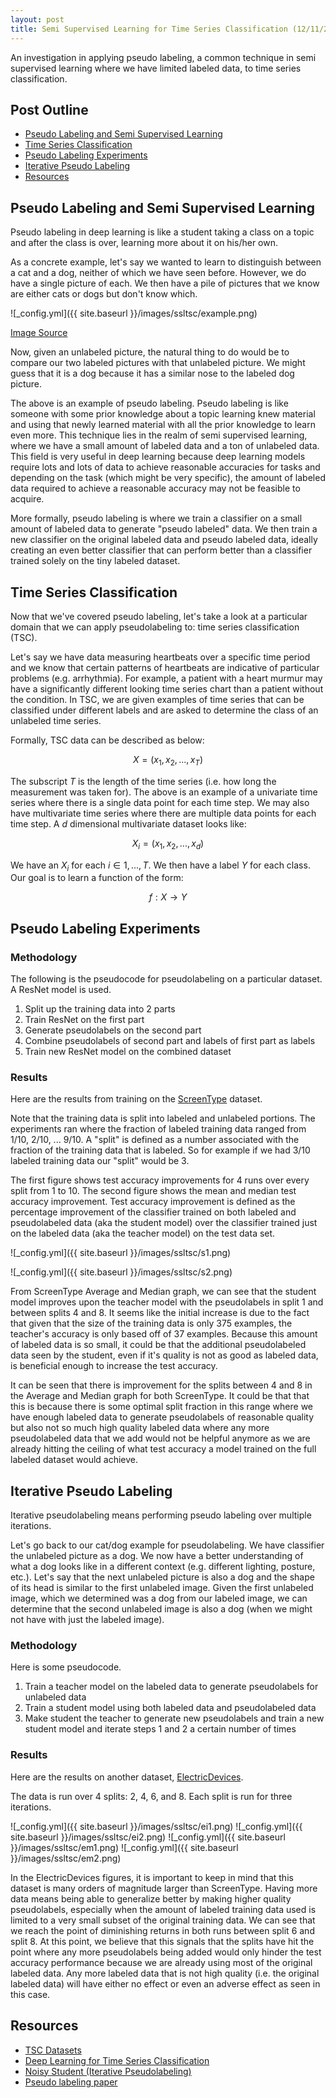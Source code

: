```yaml
---
layout: post
title: Semi Supervised Learning for Time Series Classification (12/11/20)
---
```

An investigation in applying pseudo labeling, a common technique in semi supervised learning where we have limited labeled data, to time series classification.

## Post Outline
- [Pseudo Labeling and Semi Supervised Learning](#pseudo-labeling-and-semi-supervised-learning)
- [Time Series Classification](#time-series-classification)
- [Pseudo Labeling Experiments](#pseudo-labeling-experiments)
- [Iterative Pseudo Labeling](#iterative-pseudo-labeling)
- [Resources](#resources)

## Pseudo Labeling and Semi Supervised Learning
Pseudo labeling in deep learning is like a student taking a class on a topic and after the class is over, learning more about it on his/her own.

As a concrete example, let's say we wanted to learn to distinguish between a cat and a dog, neither of which we have seen before.
However, we do have a single picture of each.
We then have a pile of pictures that we know are either cats or dogs but don't know which.

![_config.yml]({{ site.baseurl }}/images/ssltsc/example.png)

[Image Source](https://en.wikipedia.org/wiki/Semi-supervised_learning)

Now, given an unlabeled picture, the natural thing to do would be to compare our two labeled pictures with that unlabeled picture.
We might guess that it is a dog because it has a similar nose to the labeled dog picture.

The above is an example of pseudo labeling.
Pseudo labeling is like someone with some prior knowledge about a topic learning knew material and using that newly learned material with all the prior knowledge to learn even more.
This technique lies in the realm of semi supervised learning, where we have a small amount of labeled data and a ton of unlabeled data.
This field is very useful in deep learning because deep learning models require lots and lots of data to achieve reasonable accuracies for tasks and depending on the task (which might be very specific), the amount of labeled data required to achieve a reasonable accuracy may not be feasible to acquire.

More formally, pseudo labeling is where we train a classifier on a small amount of labeled data to generate "pseudo labeled" data.
We then train a new classifier on the original labeled data and pseudo labeled data, ideally creating an even better classifier that can perform better than a classifier trained solely on the tiny labeled dataset.

## Time Series Classification

Now that we've covered pseudo labeling, let's take a look at a particular domain that we can apply pseudolabeling to: time series classification (TSC).

Let's say we have data measuring heartbeats over a specific time period and we know that certain patterns of heartbeats are indicative of particular problems (e.g. arrhythmia). 
For example, a patient with a heart murmur may have a significantly different looking time series chart than a patient without the condition.
In TSC, we are given examples of time series that can be classified under different labels and are asked to determine the class of an unlabeled time series.

Formally, TSC data can be described as below:

$$X = (x_1, x_2, ..., x_T)$$

The subscript $T$ is the length of the time series (i.e. how long the measurement was taken for).
The above is an example of a univariate time series where there is a single data point for each time step.
We may also have multivariate time series where there are multiple data points for each time step.
A $d$ dimensional multivariate dataset looks like:

$$X_i = (x_1, x_2, ..., x_d)$$

We have an $X_i$ for each $i \in 1, ..., T$.
We then have a label $Y$ for each class.
Our goal is to learn a function of the form:

$$f: X \rightarrow Y$$

## Pseudo Labeling Experiments

### Methodology
The following is the pseudocode for pseudolabeling on a particular dataset.
A ResNet model is used.

1.  Split up the training data into 2 parts
2. Train ResNet on the first part
3. Generate pseudolabels on the second part
4. Combine pseudolabels of second part and labels of first part as labels
5. Train new ResNet model on the combined dataset

### Results

Here are the results from training on the [ScreenType](http://www.timeseriesclassification.com/description.php?Dataset=ScreenType) dataset.

Note that the training data is split into labeled and unlabeled portions.
The experiments ran where the fraction of labeled training data ranged from 1/10, 2/10, ... 9/10. 
A "split" is defined as a number associated with the fraction of the training data that is labeled.
So for example if we had 3/10 labeled training data our "split" would be 3. 

The first figure shows test accuracy improvements for 4 runs over every split from 1 to 10.
The second figure shows the mean and median test accuracy improvement.
Test accuracy improvement is defined as the percentage improvement of the classifier trained on both labeled and pseudolabeled data (aka the student model) over the classifier trained just on the labeled data (aka the teacher model) on the test data set.

![_config.yml]({{ site.baseurl }}/images/ssltsc/s1.png)

![_config.yml]({{ site.baseurl }}/images/ssltsc/s2.png)

From ScreenType Average and Median graph, we can see that the student model improves upon the teacher model with the pseudolabels in split 1 and between splits 4 and 8.
It seems like the initial increase is due to the fact that given that the size of the training data is only 375 examples, the teacher's accuracy is only based off of 37 examples.
Because this amount of labeled data is so small, it could be that the additional pseudolabeled data seen by the student, even if it's quality is not as good as labeled data, is beneficial enough to increase the test accuracy.

It can be seen that there is improvement for the splits between 4 and 8 in the Average and Median graph for both ScreenType.
It could be that that this is because there is some optimal split fraction in this range where we have enough labeled data to generate pseudolabels of reasonable quality but also not so much high quality labeled data where any more pseudolabeled data that we add would not be helpful anymore as we are already hitting the ceiling of what test accuracy a model trained on the full labeled dataset would achieve.

## Iterative Pseudo Labeling

Iterative pseudolabeling means performing pseudo labeling over multiple iterations.

Let's go back to our cat/dog example for pseudolabeling.
We have classifier the unlabeled picture as a dog.
We now have a better understanding of what a dog looks like in a different context (e.g. different lighting, posture, etc.).
Let's say that the next unlabeled picture is also a dog and the shape of its head is similar to the first unlabeled image.
Given the first unlabeled image, which we determined was a dog from our labeled image, we can determine that the second unlabeled image is also a dog (when we might not have with just the labeled image). 

### Methodology

Here is some pseudocode.

1. Train a teacher model on the labeled data to generate pseudolabels for unlabeled data
2. Train a student model using both labeled data and pseudolabeled data
3. Make student the teacher to generate new pseudolabels and train a new student model and iterate steps 1 and 2 a certain number of times

### Results

Here are the results on another dataset, [ElectricDevices](http://www.timeseriesclassification.com/description.php?Dataset=ElectricDevices).

The data is run over 4 splits: 2, 4, 6, and 8.
Each split is run for three iterations.

![_config.yml]({{ site.baseurl }}/images/ssltsc/ei1.png)
![_config.yml]({{ site.baseurl }}/images/ssltsc/ei2.png)
![_config.yml]({{ site.baseurl }}/images/ssltsc/em1.png)
![_config.yml]({{ site.baseurl }}/images/ssltsc/em2.png)

In the ElectricDevices figures, it is important to keep in mind that this dataset is many orders of magnitude larger than ScreenType.
Having more data means being able to generalize better by making higher quality pseudolabels, especially when the amount of labeled training data used is limited to a very small subset of the original training data.
We can see that we reach the point of diminishing returns in both runs between split 6 and split 8.
At this point, we believe that this signals that the splits have hit the point where any more pseudolabels being added would only hinder the test accuracy performance because we are already using most of the original labeled data.
Any more labeled data that is not high quality (i.e. the original labeled data) will have either no effect or even an adverse effect as seen in this case.

## Resources

- [TSC Datasets](http://www.timeseriesclassification.com/)
- [Deep Learning for Time Series Classification](https://arxiv.org/pdf/1809.04356.pdf)
- [Noisy Student (Iterative Pseudolabeling)](https://arxiv.org/abs/1911.04252)
- [Pseudo labeling paper](https://www.semanticscholar.org/paper/Pseudo-Label-%3A-The-Simple-and-Efficient-Learning-Lee/798d9840d2439a0e5d47bcf5d164aa46d5e7dc26)